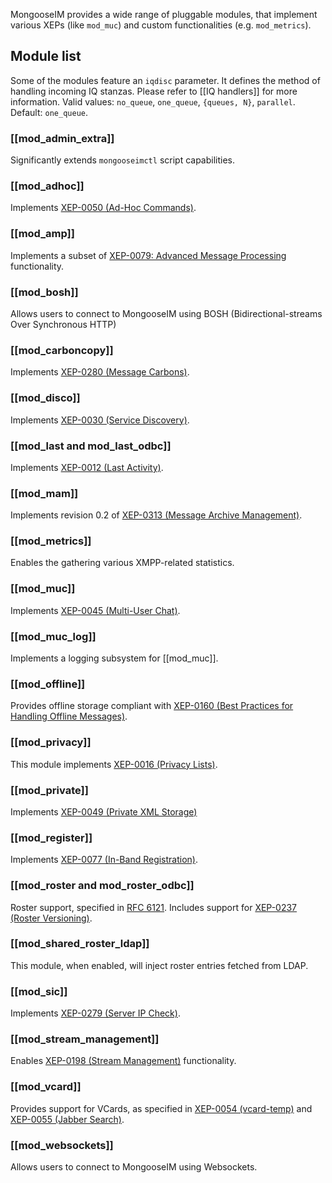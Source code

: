 MongooseIM provides a wide range of pluggable modules, that implement various XEPs (like `mod_muc`) and custom functionalities (e.g. `mod_metrics`).

## Module list
Some of the modules feature an `iqdisc` parameter. It defines the method of handling incoming IQ stanzas. Please refer to [[IQ handlers]] for more information. Valid values: `no_queue`, `one_queue`, `{queues, N}`, `parallel`. Default: `one_queue`.

### [[mod_admin_extra]]
Significantly extends `mongooseimctl` script capabilities. 

### [[mod_adhoc]]
Implements [XEP-0050 (Ad-Hoc Commands)](http://xmpp.org/extensions/xep-0050.html). 

### [[mod_amp]]
Implements a subset of [XEP-0079: Advanced Message Processing](http://xmpp.org/extensions/xep-0079.html) functionality.

### [[mod_bosh]]
Allows users to connect to MongooseIM using BOSH (Bidirectional-streams Over Synchronous HTTP)

### [[mod_carboncopy]]
Implements [XEP-0280 (Message Carbons)](http://xmpp.org/extensions/xep-0280.html).

### [[mod_disco]]
Implements [XEP-0030 (Service Discovery)](http://xmpp.org/extensions/xep-0030.html).

### [[mod_last and mod_last_odbc]]
Implements [XEP-0012 (Last Activity)](http://xmpp.org/extensions/xep-0012.html). 

### [[mod_mam]]
Implements revision 0.2 of [XEP-0313 (Message Archive Management)](http://xmpp.org/extensions/attic/xep-0313-0.2.html). 

### [[mod_metrics]]
Enables the gathering various XMPP-related statistics.

### [[mod_muc]]
Implements [XEP-0045 (Multi-User Chat)](http://xmpp.org/extensions/xep-0045.html). 

### [[mod_muc_log]]
Implements a logging subsystem for [[mod_muc]].

### [[mod_offline]]
Provides offline storage compliant with [XEP-0160 (Best Practices for Handling Offline Messages)](http://xmpp.org/extensions/xep-0160.html).

### [[mod_privacy]]
This module implements [XEP-0016 (Privacy Lists)](http://xmpp.org/extensions/xep-0016.html).

### [[mod_private]]
Implements [XEP-0049 (Private XML Storage)](http://xmpp.org/extensions/xep-0049.html)

### [[mod_register]]
Implements [XEP-0077 (In-Band Registration)](http://xmpp.org/extensions/xep-0077.html).

### [[mod_roster and mod_roster_odbc]]
Roster support, specified in [RFC 6121](http://xmpp.org/rfcs/rfc6121.html). Includes support for [XEP-0237 (Roster Versioning)](http://xmpp.org/extensions/xep-0237.html).

### [[mod_shared_roster_ldap]]
This module, when enabled, will inject roster entries fetched from LDAP. 

### [[mod_sic]]
Implements [XEP-0279 (Server IP Check)](http://xmpp.org/extensions/xep-0279.html).

### [[mod_stream_management]]
Enables [XEP-0198 (Stream Management)](http://xmpp.org/extensions/xep-0198.html) functionality. 

### [[mod_vcard]]
Provides support for VCards, as specified in [XEP-0054 (vcard-temp)](http://xmpp.org/extensions/xep-0054.html) and [XEP-0055 (Jabber Search)](http://xmpp.org/extensions/xep-0055.html).

### [[mod_websockets]]
Allows users to connect to MongooseIM using Websockets.

